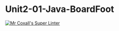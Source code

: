 # Unit2-01-Java-BoardFoot

[![Mr Coxall's Super Linter](https://github.com/ICS4U-Programming-ChristopherDB/Unit2-01-Java-BoardFoot/workflows/Mr%20Coxall's%20Super%20Linter/badge.svg)](https://github.com/ICS4U-Programming-ChristopherDB/Unit2-01-Java-BoardFoot/actions/)